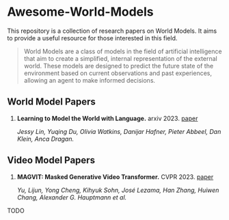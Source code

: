 # Awesome-World-Models
This repository is a collection of research papers on World Models. It aims to provide a useful resource for those interested in this field.

>World Models are a class of models in the field of artificial intelligence that aim to create a simplified, internal representation of the external world. These models are designed to predict the future state of the environment based on current observations and past experiences, allowing an agent to make informed decisions.

## World Model Papers
1. **Learning to Model the World with Language.** arxiv 2023. [paper](https://arxiv.org/pdf/2308.01399.pdf)

    *Jessy Lin, Yuqing Du, Olivia Watkins, Danijar Hafner, Pieter Abbeel, Dan Klein, Anca Dragan.*




## Video Model Papers
1. **MAGVIT: Masked Generative Video Transformer.** CVPR 2023. [paper](https://arxiv.org/pdf/2212.05199.pdf)

   *Yu, Lijun, Yong Cheng, Kihyuk Sohn, José Lezama, Han Zhang, Huiwen Chang, Alexander G. Hauptmann et al.*

TODO
